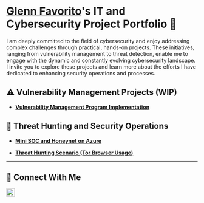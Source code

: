 # <a href="https://www.linkedin.com/in/glenn-favorito/">Glenn Favorito</a>'s IT and Cybersecurity Project Portfolio 🔐

I am deeply committed to the field of cybersecurity and enjoy addressing complex challenges through practical, hands-on projects. These initiatives, ranging from vulnerability management to threat detection, enable me to engage with the dynamic and constantly evolving cybersecurity landscape. I invite you to explore these projects and learn more about the efforts I have dedicated to enhancing security operations and processes.


## ⚠️ Vulnerability Management Projects (WIP)
- **[Vulnerability Management Program Implementation](https://github.com/GGCasual/Vulnerability-Management-Program)**
<!--
- **[Programmatic Vulnerability Remediations (PowerShell and BASH)](https://github.com/joshcybertest/programmatic-vulnerability-remediations)**
-->
## 🚨 Threat Hunting and Security Operations
- **[Mini SOC and Honeynet on Azure](https://github.com/GGCasual/Azure-Honeynet-SOC)**

- **[Threat Hunting Scenario (Tor Browser Usage)](https://github.com/GGCasual/Threat-Hunting-Tor-Scenario)**


<hr/>

## 🤳 Connect With Me

[<img align="left" alt="glenn | LinkedIn" width="22px" src="https://i.sstatic.net/gVE0j.png" />][linkedin]

[linkedin]: https://www.linkedin.com/in/glenn-favorito/
   


<!--
<img width="35" alt="image" src="https://github.com/user-attachments/assets/2f41c7cd-5ea8-4475-b451-a37161b6c3fb"> 
<img width="35" alt="image" src="https://github.com/user-attachments/assets/77649969-9910-4994-8b96-74a116cfb2a8">
-->

<!--
**GGCasual/GGCasual** is a ✨ _special_ ✨ repository because its `README.md` (this file) appears on your GitHub profile.

Here are some ideas to get you started:

- 🔭 I’m currently working on ...
- 🌱 I’m currently learning ...
- 👯 I’m looking to collaborate on ...
- 🤔 I’m looking for help with ...
- 💬 Ask me about ...
- 📫 How to reach me: ...
- 😄 Pronouns: ...
- ⚡ Fun fact: ...
-->
